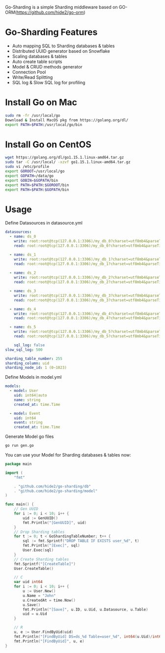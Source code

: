 Go-Sharding is a simple Sharding middleware based on GO-ORM(https://github.com/hide2/go-orm)

# Go-Sharding Features
- Auto mapping SQL to Sharding databases & tables
- Distributed UUID generator based on Snowflake
- Scaling databases & tables
- Auto create table scripts
- Model & CRUD methods generator
- Connection Pool
- Write/Read Splitting
- SQL log & Slow SQL log for profiling

# Install Go on Mac
``` bash
sudo rm -fr /usr/local/go
Download & Install MacOS pkg from https://golang.org/dl/
export PATH=$PATH:/usr/local/go/bin
```

# Install Go on CentOS
``` bash
wget https://golang.org/dl/go1.15.1.linux-amd64.tar.gz
sudo tar -C /usr/local/ -xzvf go1.15.1.linux-amd64.tar.gz
sudo vi /etc/profile
export GOROOT=/usr/local/go
export GOPATH=/data/go
export GOBIN=$GOPATH/bin
export PATH=$PATH:$GOROOT/bin
export PATH=$PATH:$GOPATH/bin
```

# Usage
Define Datasources in datasource.yml
``` yml
datasources:
  - name: ds_0
    write: root:root@tcp(127.0.0.1:3306)/my_db_0?charset=utf8mb4&parseTime=True
    read: root:root@tcp(127.0.0.1:3306)/my_db_0?charset=utf8mb4&parseTime=True

  - name: ds_1
    write: root:root@tcp(127.0.0.1:3306)/my_db_1?charset=utf8mb4&parseTime=True
    read: root:root@tcp(127.0.0.1:3306)/my_db_1?charset=utf8mb4&parseTime=True
  
  - name: ds_2
    write: root:root@tcp(127.0.0.1:3306)/my_db_2?charset=utf8mb4&parseTime=True
    read: root:root@tcp(127.0.0.1:3306)/my_db_2?charset=utf8mb4&parseTime=True

  - name: ds_3
    write: root:root@tcp(127.0.0.1:3306)/my_db_3?charset=utf8mb4&parseTime=True
    read: root:root@tcp(127.0.0.1:3306)/my_db_3?charset=utf8mb4&parseTime=True

  - name: ds_4
    write: root:root@tcp(127.0.0.1:3306)/my_db_4?charset=utf8mb4&parseTime=True
    read: root:root@tcp(127.0.0.1:3306)/my_db_4?charset=utf8mb4&parseTime=True

  - name: ds_5
    write: root:root@tcp(127.0.0.1:3306)/my_db_5?charset=utf8mb4&parseTime=True
    read: root:root@tcp(127.0.0.1:3306)/my_db_5?charset=utf8mb4&parseTime=True

    sql_log: false
slow_sql_log: 500

sharding_table_number: 255
sharding_column: uid
sharding_node_id: 1 (0~1023)
```
Define Models in model.yml
``` yml
models:
  - model: User
    uid: int64|auto
    name: string
    created_at: time.Time

  - model: Event
    uid: int64
    event: string
    created_at: time.Time
```
Generate Model go files
``` bash
go run gen.go
```
You can use your Model for Sharding databases & tables now:
``` go
package main

import (
	"fmt"

	. "github.com/hide2/go-sharding/db"
	. "github.com/hide2/go-sharding/model"
)

func main() {
	// Gen UUID
	for i := 0; i < 10; i++ {
		uid := GenUUID()
		fmt.Println("[GenUUID]", uid)
	}
	// Drop Sharding tables
	for t := 0; t < GoShardingTableNumber; t++ {
		sql := fmt.Sprintf("DROP TABLE IF EXISTS user_%d", t)
		fmt.Println("[Exec]", sql)
		User.Exec(sql)
	}
	// Create Sharding tables
	fmt.Sprintf("[CreateTable]")
	User.CreateTable()

	// C
	var uid int64
	for i := 0; i < 10; i++ {
		u := User.New()
		u.Name = "John"
		u.CreatedAt = time.Now()
		u.Save()
		fmt.Println("[Save]", u.ID, u.Uid, u.Datasource, u.Table)
		uid = u.Uid
	}

	// R
	u, e := User.FindByUid(uid)
	fmt.Println("[FindByUid] DS=ds_%d Table=user_%d", int64(u.Uid)/int64(GoShardingTableNumber)%int64(GoShardingDatasourceNumber), e)
	fmt.Println("[FindByUid]", u, e)
}

```